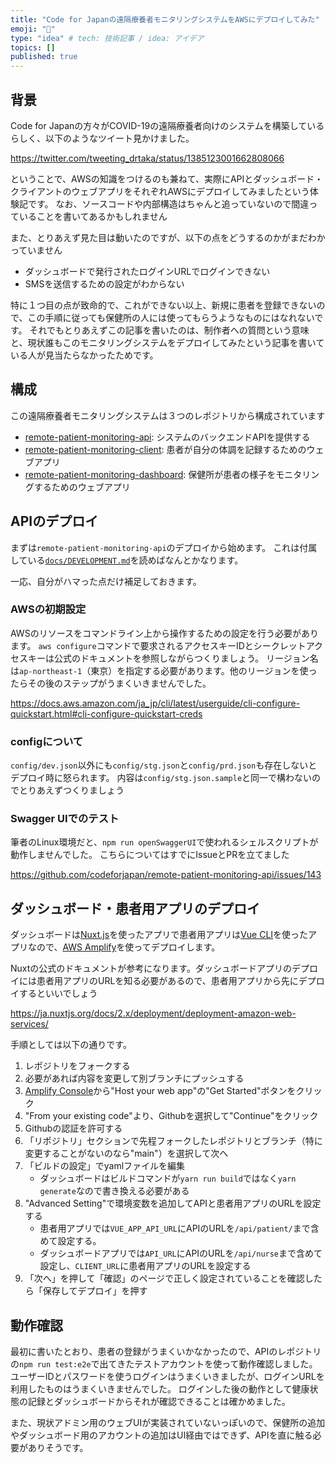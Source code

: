 ```yaml
---
title: "Code for Japanの遠隔療養者モニタリングシステムをAWSにデプロイしてみた"
emoji: "🔖"
type: "idea" # tech: 技術記事 / idea: アイデア
topics: []
published: true
---
```


## 背景
Code for Japanの方々がCOVID-19の遠隔療養者向けのシステムを構築しているらしく、以下のようなツイート見かけました。

https://twitter.com/tweeting_drtaka/status/1385123001662808066

ということで、AWSの知識をつけるのも兼ねて、実際にAPIとダッシュボード・クライアントのウェブアプリをそれぞれAWSにデプロイしてみましたという体験記です。
なお、ソースコードや内部構造はちゃんと追っていないので間違っていることを書いてあるかもしれません

また、とりあえず見た目は動いたのですが、以下の点をどうするのかがまだわかっていません
- ダッシュボードで発行されたログインURLでログインできない
- SMSを送信するための設定がわからない

特に１つ目の点が致命的で、これができない以上、新規に患者を登録できないので、この手順に従っても保健所の人には使ってもらうようなものにはなれないです。
それでもとりあえずこの記事を書いたのは、制作者への質問という意味と、現状誰もこのモニタリングシステムをデプロイしてみたという記事を書いている人が見当たらなかったためです。

## 構成

この遠隔療養者モニタリングシステムは３つのレポジトリから構成されています

- [remote-patient-monitoring-api](https://github.com/codeforjapan/remote-patient-monitoring-api/): システムのバックエンドAPIを提供する
- [remote-patient-monitoring-client](https://github.com/codeforjapan/remote-patient-monitoring-client): 患者が自分の体調を記録するためのウェブアプリ
- [remote-patient-monitoring-dashboard](https://github.com/codeforjapan/remote-patient-monitoring-dashboard): 保健所が患者の様子をモニタリングするためのウェブアプリ

## APIのデプロイ

まずは`remote-patient-monitoring-api`のデプロイから始めます。
これは付属している[`docs/DEVELOPMENT.md`](https://github.com/codeforjapan/remote-patient-monitoring-api/blob/develop/docs/DEVELOPMENT.md)を読めばなんとかなります。

一応、自分がハマった点だけ補足しておきます。

### AWSの初期設定
AWSのリソースをコマンドライン上から操作するための設定を行う必要があります。
`aws configure`コマンドで要求されるアクセスキーIDとシークレットアクセスキーは公式のドキュメントを参照しながらつくりましょう。
リージョン名は`ap-northeast-1`（東京）を指定する必要があります。他のリージョンを使ったらその後のステップがうまくいきませんでした。

https://docs.aws.amazon.com/ja_jp/cli/latest/userguide/cli-configure-quickstart.html#cli-configure-quickstart-creds

### configについて
`config/dev.json`以外にも`config/stg.json`と`config/prd.json`も存在しないとデプロイ時に怒られます。
内容は`config/stg.json.sample`と同一で構わないのでとりあえずつくりましょう

### Swagger UIでのテスト
筆者のLinux環境だと、`npm run openSwaggerUI`で使われるシェルスクリプトが動作しませんでした。
こちらについてはすでにIssueとPRを立てました

https://github.com/codeforjapan/remote-patient-monitoring-api/issues/143

## ダッシュボード・患者用アプリのデプロイ
ダッシュボードは[Nuxt.js](https://ja.nuxtjs.org/)を使ったアプリで患者用アプリは[Vue CLI](https://cli.vuejs.org/)を使ったアプリなので、[AWS Amplify](https://aws.amazon.com/jp/amplify/)を使ってデプロイします。

Nuxtの公式のドキュメントが参考になります。ダッシュボードアプリのデプロイには患者用アプリのURLを知る必要があるので、患者用アプリから先にデプロイするといいでしょう

https://ja.nuxtjs.org/docs/2.x/deployment/deployment-amazon-web-services/

手順としては以下の通りです。
1. レポジトリをフォークする
2. 必要があれば内容を変更して別ブランチにプッシュする
3. [Amplify Console](https://console.aws.amazon.com/amplify/home)から"Host your web app"の"Get Started"ボタンをクリック
4. "From your existing code"より、Githubを選択して"Continue"をクリック
5. Githubの認証を許可する
6. 「リポジトリ」セクションで先程フォークしたレポジトリとブランチ（特に変更することがないのなら"main"）を選択して次へ
7. 「ビルドの設定」でyamlファイルを編集
    - ダッシュボードはビルドコマンドが`yarn run build`ではなく`yarn generate`なので書き換える必要がある
8. "Advanced Setting"で環境変数を追加してAPIと患者用アプリのURLを設定する
    - 患者用アプリでは`VUE_APP_API_URL`にAPIのURLを`/api/patient/`まで含めて設定する。
    - ダッシュボードアプリでは`API_URL`にAPIのURLを`/api/nurse`まで含めて設定し、`CLIENT_URL`に患者用アプリのURLを設定する
9. 「次へ」を押して「確認」のページで正しく設定されていることを確認したら「保存してデプロイ」を押す

## 動作確認
最初に書いたとおり、患者の登録がうまくいかなかったので、APIのレポジトリの`npm run test:e2e`で出てきたテストアカウントを使って動作確認しました。
ユーザーIDとパスワードを使うログインはうまくいきましたが、ログインURLを利用したものはうまくいきませんでした。
ログインした後の動作として健康状態の記録とダッシュボードからそれが確認できることは確かめました。

また、現状アドミン用のウェブUIが実装されていないっぽいので、保健所の追加やダッシュボード用のアカウントの追加はUI経由ではできず、APIを直に触る必要がありそうです。
